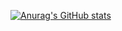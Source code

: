 [![Anurag's GitHub stats](https://github-readme-stats.vercel.app/api?username=es-zx&count_private=true)](https://github.com/anuraghazra/github-readme-stats)

